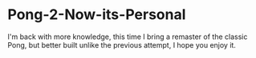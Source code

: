 # Pong-2-Now-its-Personal
I'm back with more knowledge, this time I bring a remaster of the classic Pong, but better built unlike the previous attempt, I hope you enjoy it.

